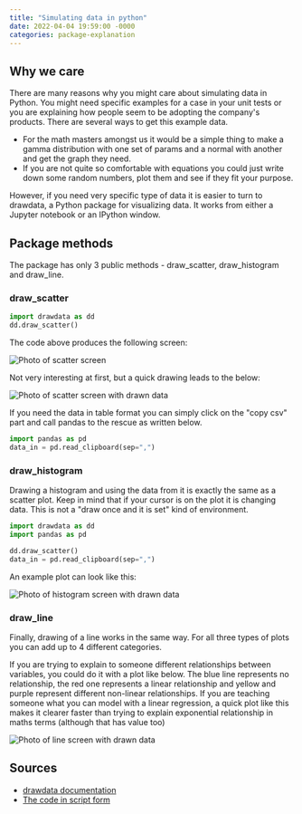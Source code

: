```yaml
---
title: "Simulating data in python"
date: 2022-04-04 19:59:00 -0000
categories: package-explanation
---
```

## Why we care
There are many reasons why you might care about simulating data in Python. You might need specific examples for a case in your unit tests or you are explaining how people seem to be adopting the company's products. There are several ways to get this example data. 

- For the math masters amongst us it would be a simple thing to make a gamma distribution with one set of params and a normal with another and get the graph they need.
- If you are not quite so comfortable with equations you could just write down some random numbers, plot them and see if they fit your purpose.

However, if you need very specific type of data it is easier to turn to drawdata, a Python package for visualizing data. 
It works from either a Jupyter notebook or an IPython window. 

## Package methods
The package has only 3 public methods - draw_scatter, draw_histogram and draw_line.

### draw_scatter
```python
import drawdata as dd
dd.draw_scatter()
```
The code above produces the following screen:

![Photo of scatter screen](/gratipine.github.io/assets/draw_scatter.png)

Not very interesting at first, but a quick drawing leads to the below:

![Photo of scatter screen with drawn data](./../../../../assets/draw_scatter_2.png)

If you need the data in table format you can simply click on the "copy csv" part and call pandas to the rescue as written below.

```python
import pandas as pd
data_in = pd.read_clipboard(sep=",")
```

### draw_histogram
Drawing a histogram and using the data from it is exactly the same as a scatter plot. Keep in mind that if your cursor is on the plot it is changing data. This is not a "draw once and it is set" kind of environment.
```python
import drawdata as dd
import pandas as pd

dd.draw_scatter()
data_in = pd.read_clipboard(sep=",")
```
An example plot can look like this:

![Photo of histogram screen with drawn data](./../../../../assets/draw_histogram.png)

### draw_line
Finally, drawing of a line works in the same way. For all three types of plots you can add up to 4 different categories. 

If you are trying to explain to someone different relationships between variables, you could do it with a plot like below. The blue line represents no relationship, the red one represents a linear relationship and yellow and purple represent different non-linear relationships. If you are teaching someone what you can model with a linear regression, a quick plot like this makes it clearer faster than trying to explain exponential relationship in maths terms (although that has value too)

![Photo of line screen with drawn data](./../../../../assets/draw_line.png)

## Sources
- [drawdata documentation](https://pypi.org/project/drawdata/)
- [The code in script form](https://github.com/gratipine/ci_example/blob/main/notebooks/draw_data.py)
